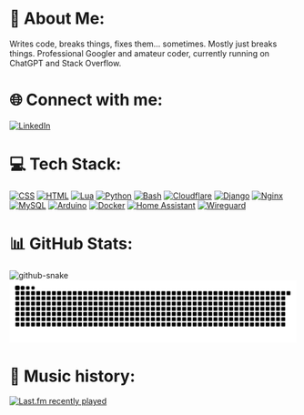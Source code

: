 # 💫 About Me:
Writes code, breaks things, fixes them… sometimes. Mostly just breaks things. Professional Googler and amateur coder, currently running on ChatGPT and Stack Overflow.

# 🌐 Connect with me:
[![LinkedIn](https://custom-icon-badges.demolab.com/badge/LinkedIn-0A66C2?logo=linkedin-white&logoColor=fff)](https://linkedin.com/in/AR-Jonker)

# 💻 Tech Stack:
[![CSS](https://img.shields.io/badge/CSS-639?logo=css&logoColor=white)](#)
[![HTML](https://img.shields.io/badge/HTML-%23E34F26.svg?logo=html5&logoColor=white)](#)
[![Lua](https://img.shields.io/badge/Lua-%232C2D72.svg?logo=lua&logoColor=white)](#)
[![Python](https://img.shields.io/badge/Python-3776AB?logo=python&logoColor=white)](#)
[![Bash](https://img.shields.io/badge/Bash-4EAA25?logo=gnubash&logoColor=white)](#)
[![Cloudflare](https://img.shields.io/badge/Cloudflare-F38020?logo=Cloudflare&logoColor=white)](#)
[![Django](https://img.shields.io/badge/Django-%23092E20.svg?logo=django&logoColor=white)](#)
[![Nginx](https://img.shields.io/badge/nginx-%23009639.svg?style=flat&logo=nginx&logoColor=white)](#)
[![MySQL](https://img.shields.io/badge/MySQL-4479A1?logo=mysql&logoColor=white)](#)
[![Arduino](https://img.shields.io/badge/-Arduino-00979D?style=flat&logo=Arduino&logoColor=white)](#)
[![Docker](https://img.shields.io/badge/Docker-2496ED?logo=docker&logoColor=white)](#)
[![Home Assistant](https://img.shields.io/badge/home%20assistant-%2341BDF5.svg?style=flat&logo=home-assistant&logoColor=white)](#)
[![Wireguard](https://img.shields.io/badge/wireguard-%2388171A.svg?style=flat&logo=wireguard&logoColor=white)](#)

# 📊 GitHub Stats:
<picture>
    <source media="(prefers-color-scheme: dark)" srcset="https://nirzak-streak-stats.vercel.app/?user=alexjonker&theme=dark&hide_border=true" />
    <img alt="github-snake" src="https://nirzak-streak-stats.vercel.app/?user=alexjonker&theme=light&hide_border=true" />
</picture>



<picture>
    <source media="(prefers-color-scheme: dark)" srcset="https://raw.githubusercontent.com/alexjonker/alexjonker/output/github-snake-dark.svg" />
    <img alt="github-snake" src="https://raw.githubusercontent.com/alexjonker/alexjonker/output/github-snake.svg" />
</picture>


# 🎵 Music history:
<a href="https://www.last.fm/user/duckie_xyz">
  <picture>
    <source media="(prefers-color-scheme: dark)" srcset="https://lastfm-recently-played.vercel.app/api?user=duckie_xyz&show_user=header&bg_color=151515&footer_style=wave&header_style=compact_stats_only" />
    <img alt="Last.fm recently played" src="https://lastfm-recently-played.vercel.app/api?user=duckie_xyz&show_user=header&bg_color=828A92&footer_style=wave&header_style=compact_stats_only" />
  </picture>
</a>
